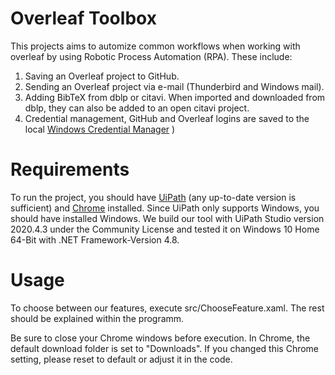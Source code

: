 # Overleaf Toolbox

This projects aims to automize common workflows when working with overleaf by using Robotic Process Automation (RPA). 
These include:

1. Saving an Overleaf project to GitHub.
2. Sending an Overleaf project via e-mail (Thunderbird and Windows mail).
3. Adding BibTeX from dblp or citavi. When imported and downloaded from dblp, they can also be added to an open citavi project.
4. Credential management, GitHub and Overleaf logins are saved to the local [Windows Credential Manager](https://support.microsoft.com/en-gb/help/4026814/windows-accessing-credential-manager)
)
# Requirements

To run the project, you should have [UiPath](https://www.uipath.com) (any up-to-date version is sufficient) and [Chrome](https://www.google.com/intl/en/chrome/) installed. Since UiPath only supports Windows, you should have installed Windows. We build our tool with UiPath Studio version 2020.4.3 under the Community License and tested it on Windows 10 Home 64-Bit with .NET Framework-Version 4.8.

# Usage

To choose between our features, execute src/ChooseFeature.xaml. The rest should be explained within the programm.

Be sure to close your Chrome windows before execution. In Chrome, the default download folder is set to "Downloads". If you changed this Chrome setting, please reset to default or adjust it in the code.
